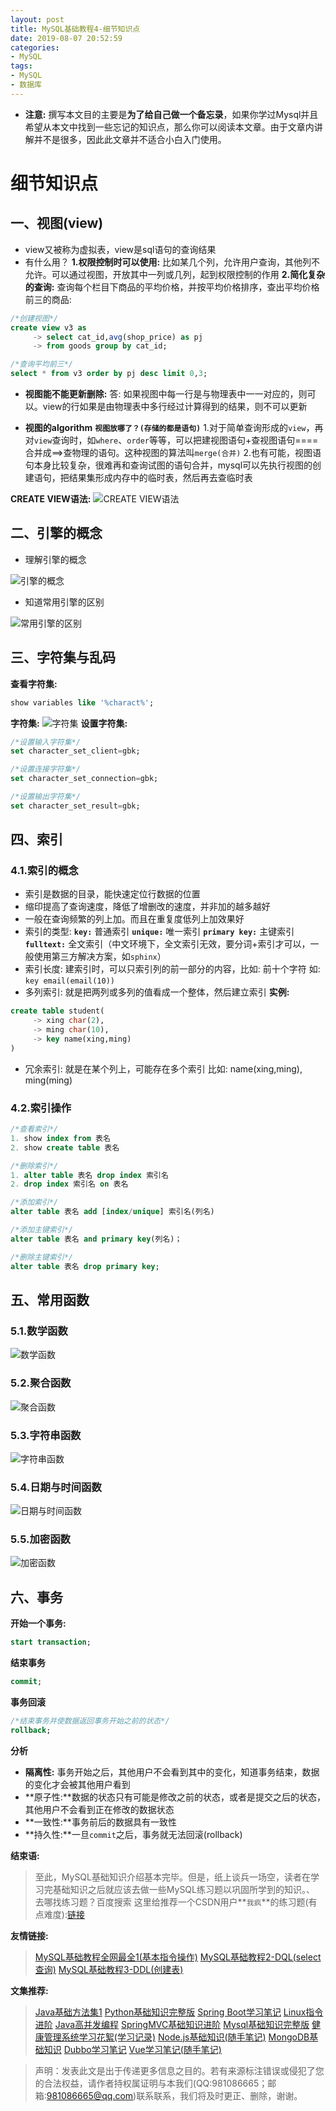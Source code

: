 ```yaml
---
layout: post
title: MySQL基础教程4-细节知识点
date: 2019-08-07 20:52:59
categories:
- MySQL
tags:
- MySQL
- 数据库
---
```

- **注意:** 撰写本文目的主要是**为了给自己做一个备忘录**，如果你学过Mysql并且希望从本文中找到一些忘记的知识点，那么你可以阅读本文章。由于文章内讲解并不是很多，因此此文章并不适合小白入门使用。

# 细节知识点
## 一、视图(view)
- view又被称为虚拟表，view是sql语句的查询结果
- 有什么用？
**1.权限控制时可以使用:**
比如某几个列，允许用户查询，其他列不允许。可以通过视图，开放其中一列或几列，起到权限控制的作用
**2.简化复杂的查询:**
查询每个栏目下商品的平均价格，并按平均价格排序，查出平均价格前三的商品:

``` sql
/*创建视图*/
create view v3 as 
     -> select cat_id,avg(shop_price) as pj 
     -> from goods group by cat_id;

/*查询平均前三*/
select * from v3 order by pj desc limit 0,3;
```
- **视图能不能更新删除:**
答: 如果视图中每一行是与物理表中一一对应的，则可以。view的行如果是由物理表中多行经过计算得到的结果，则不可以更新

- **视图的algorithm**
**`视图放哪了？(存储的都是语句)`**
1.对于简单查询形成的`view`，再对`view`查询时，如`where`、`order`等等，可以把建视图语句+查视图语句====合并成==>查物理的语句。这种视图的算法叫`merge(合并)`
2.也有可能，视图语句本身比较复杂，很难再和查询试图的语句合并，mysql可以先执行视图的创建语句，把结果集形成内存中的临时表，然后再去查临时表

**CREATE VIEW语法:**
![CREATE VIEW语法](https://upload-images.jianshu.io/upload_images/13687958-cfa4ccf82232d987.png?imageMogr2/auto-orient/strip%7CimageView2/2/w/1240)
## 二、引擎的概念
- 理解引擎的概念

![引擎的概念](https://upload-images.jianshu.io/upload_images/13687958-b8b43ee3a68726e4.png?imageMogr2/auto-orient/strip%7CimageView2/2/w/1240)

- 知道常用引擎的区别

![常用引擎的区别](https://upload-images.jianshu.io/upload_images/13687958-4a0b7b24a6c170e2.png?imageMogr2/auto-orient/strip%7CimageView2/2/w/1240)
## 三、字符集与乱码
**查看字符集:**
``` sql
show variables like '%charact%';
```
**字符集:**
![字符集](https://upload-images.jianshu.io/upload_images/13687958-c04ebb3bc4f9e369.png?imageMogr2/auto-orient/strip%7CimageView2/2/w/1240)
**设置字符集:**
``` sql
/*设置输入字符集*/
set character_set_client=gbk;

/*设置连接字符集*/
set character_set_connection=gbk;

/*设置输出字符集*/
set character_set_result=gbk;
```
## 四、索引
### 4.1.索引的概念
- 索引是数据的目录，能快速定位行数据的位置
- 缩印提高了查询速度，降低了增删改的速度，并非加的越多越好
- 一般在查询频繁的列上加。而且在重复度低列上加效果好
- 索引的类型:
**`key:`** 普通索引
**`unique:`** 唯一索引
**`primary key:`** 主键索引
**`fulltext:`** 全文索引（中文环境下，全文索引无效，要分词+索引才可以，一般使用第三方解决方案，如`sphinx`）
- 索引长度: 建索引时，可以只索引列的前一部分的内容，比如: 前十个字符
如: `key email(email(10))`
- 多列索引: 就是把两列或多列的值看成一个整体，然后建立索引
**实例:**
``` sql
create table student(
     -> xing char(2),
     -> ming char(10),
     -> key name(xing,ming)
)
```
- 冗余索引: 就是在某个列上，可能存在多个索引
比如: name(xing,ming),    ming(ming)

### 4.2.索引操作
``` sql
/*查看索引*/
1. show index from 表名
2. show create table 表名

/*删除索引*/
1. alter table 表名 drop index 索引名
2. drop index 索引名 on 表名

/*添加索引*/
alter table 表名 add [index/unique] 索引名(列名)

/*添加主键索引*/
alter table 表名 and primary key(列名)；

/*删除主键索引*/
alter table 表名 drop primary key;
```
## 五、常用函数
### 5.1.数学函数
![数学函数](https://upload-images.jianshu.io/upload_images/13687958-97029c68ef791106.png?imageMogr2/auto-orient/strip%7CimageView2/2/w/1240)
### 5.2.聚合函数
![聚合函数](https://upload-images.jianshu.io/upload_images/13687958-a4301e40c8eb0ce5.png?imageMogr2/auto-orient/strip%7CimageView2/2/w/1240)
### 5.3.字符串函数
![字符串函数](https://upload-images.jianshu.io/upload_images/13687958-f7ea1b876a3e6833.png?imageMogr2/auto-orient/strip%7CimageView2/2/w/1240)
### 5.4.日期与时间函数
![日期与时间函数](https://upload-images.jianshu.io/upload_images/13687958-838ba2e592b7a2c2.png?imageMogr2/auto-orient/strip%7CimageView2/2/w/1240)
### 5.5.加密函数
![加密函数](https://upload-images.jianshu.io/upload_images/13687958-5d5f43293ebdfc0a.png?imageMogr2/auto-orient/strip%7CimageView2/2/w/1240)
## 六、事务
**开始一个事务:**
``` sql
start transaction;
```
**结束事务**
``` sql
commit;
```
**事务回滚**
``` sql
/*结束事务并使数据返回事务开始之前的状态*/
rollback;
```
**分析**
- **隔离性:** 事务开始之后，其他用户不会看到其中的变化，知道事务结束，数据的变化才会被其他用户看到
- **原子性:**数据的状态只有可能是修改之前的状态，或者是提交之后的状态，其他用户不会看到正在修改的数据状态
- **一致性:**事务前后的数据具有一致性
- **持久性:**一旦`commit`之后，事务就无法回滚(rollback)

**结束语:**
> 至此，MySQL基础知识介绍基本完毕。但是，纸上谈兵一场空，读者在学习完基础知识之后就应该去做一些MySQL练习题以巩固所学到的知识。、
去哪找练习题？百度搜索
> 这里给推荐一个CSDN用户**`我疯`**的练习题(有点难度):[链接](https://blog.csdn.net/qq_41936662/article/details/80393172)

**友情链接:**
> [MySQL基础教程全网最全1(基本指令操作)](https://www.jianshu.com/p/dbb98595da53) 
> [MySQL基础教程2-DQL(select查询)](https://www.jianshu.com/p/d583773bbbd0)
> [MySQL基础教程3-DDL(创建表)](https://www.jianshu.com/p/9122020759d5)

**文集推荐:**
> [Java基础方法集1](https://www.jianshu.com/nb/35411761)
> [Python基础知识完整版](https://www.jianshu.com/nb/35412583)
> [Spring Boot学习笔记](https://www.jianshu.com/nb/35490047)
> [Linux指令进阶](https://www.jianshu.com/nb/35411158)
> [Java高并发编程](https://www.jianshu.com/nb/35701647)
> [SpringMVC基础知识进阶](https://www.jianshu.com/nb/36348245)
> [Mysql基础知识完整版](https://www.jianshu.com/nb/36768953)
> [健康管理系统学习花絮(学习记录)](https://www.jianshu.com/nb/36626677)
> [Node.js基础知识(随手笔记)](https://www.jianshu.com/nb/36852271)
> [MongoDB基础知识](https://www.jianshu.com/nb/36850994)
> [Dubbo学习笔记](https://www.jianshu.com/nb/36474207)
> [Vue学习笔记(随手笔记)](https://www.jianshu.com/nb/35411638)

> 声明：发表此文是出于传递更多信息之目的。若有来源标注错误或侵犯了您的合法权益，请作者持权属证明与本我们(QQ:981086665；邮箱:981086665@qq.com)联系联系，我们将及时更正、删除，谢谢。
